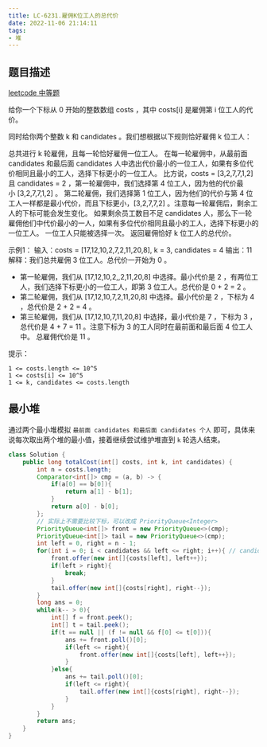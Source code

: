 ```yaml
---
title: LC-6231.雇佣K位工人的总代价
date: 2022-11-06 21:14:11
tags:
- 堆
---
```


## 题目描述
[leetcode 中等题](https://leetcode.cn/problems/total-cost-to-hire-k-workers/)

给你一个下标从 0 开始的整数数组 costs ，其中 costs[i] 是雇佣第 i 位工人的代价。

同时给你两个整数 k 和 candidates 。我们想根据以下规则恰好雇佣 k 位工人：

总共进行 k 轮雇佣，且每一轮恰好雇佣一位工人。
在每一轮雇佣中，从最前面 candidates 和最后面 candidates 人中选出代价最小的一位工人，如果有多位代价相同且最小的工人，选择下标更小的一位工人。
比方说，costs = [3,2,7,7,1,2] 且 candidates = 2 ，第一轮雇佣中，我们选择第 4 位工人，因为他的代价最小 [3,2,7,7,1,2] 。
第二轮雇佣，我们选择第 1 位工人，因为他们的代价与第 4 位工人一样都是最小代价，而且下标更小，[3,2,7,7,2] 。注意每一轮雇佣后，剩余工人的下标可能会发生变化。
如果剩余员工数目不足 candidates 人，那么下一轮雇佣他们中代价最小的一人，如果有多位代价相同且最小的工人，选择下标更小的一位工人。
一位工人只能被选择一次。
返回雇佣恰好 k 位工人的总代价。

示例1：
输入：costs = [17,12,10,2,7,2,11,20,8], k = 3, candidates = 4
输出：11
解释：我们总共雇佣 3 位工人。总代价一开始为 0 。
- 第一轮雇佣，我们从 [17,12,10,2,\,2,11,20,8] 中选择。最小代价是 2 ，有两位工人，我们选择下标更小的一位工人，即第 3 位工人。总代价是 0 + 2 = 2 。
- 第二轮雇佣，我们从 [17,12,10,7,2,11,20,8] 中选择。最小代价是 2 ，下标为 4 ，总代价是 2 + 2 = 4 。
- 第三轮雇佣，我们从 [17,12,10,7,11,20,8] 中选择，最小代价是 7 ，下标为 3 ，总代价是 4 + 7 = 11 。注意下标为 3 的工人同时在最前面和最后面 4 位工人中。
总雇佣代价是 11 。

提示：
```
1 <= costs.length <= 10^5
1 <= costs[i] <= 10^5
1 <= k, candidates <= costs.length
```

## 最小堆
通过两个最小堆模拟 `最前面 candidates 和最后面 candidates 个人` 即可，具体来说每次取出两个堆的最小值，接着继续尝试维护堆直到 `k` 轮选人结束。
```Java
class Solution {
    public long totalCost(int[] costs, int k, int candidates) {
        int n = costs.length;
        Comparator<int[]> cmp = (a, b) -> {
            if(a[0] == b[0]){
                return a[1] - b[1];
            }
            return a[0] - b[0];
        };
        // 实际上不需要比较下标，可以改成 PriorityQueue<Integer>
        PriorityQueue<int[]> front = new PriorityQueue<>(cmp); 
        PriorityQueue<int[]> tail = new PriorityQueue<>(cmp);
        int left = 0, right = n - 1;
        for(int i = 0; i < candidates && left <= right; i++){ // candidates 个人
            front.offer(new int[]{costs[left], left++});
            if(left > right){
                break;
            }
            tail.offer(new int[]{costs[right], right--});
        }
        long ans = 0;
        while(k-- > 0){
            int[] f = front.peek();
            int[] t = tail.peek();
            if(t == null || (f != null && f[0] <= t[0])){
                ans += front.poll()[0];
                if(left <= right){
                    front.offer(new int[]{costs[left], left++});
                }
            }else{
                ans += tail.poll()[0];
                if(left <= right){
                    tail.offer(new int[]{costs[right], right--});
                }
            }
        }
        return ans;
    }
}
```